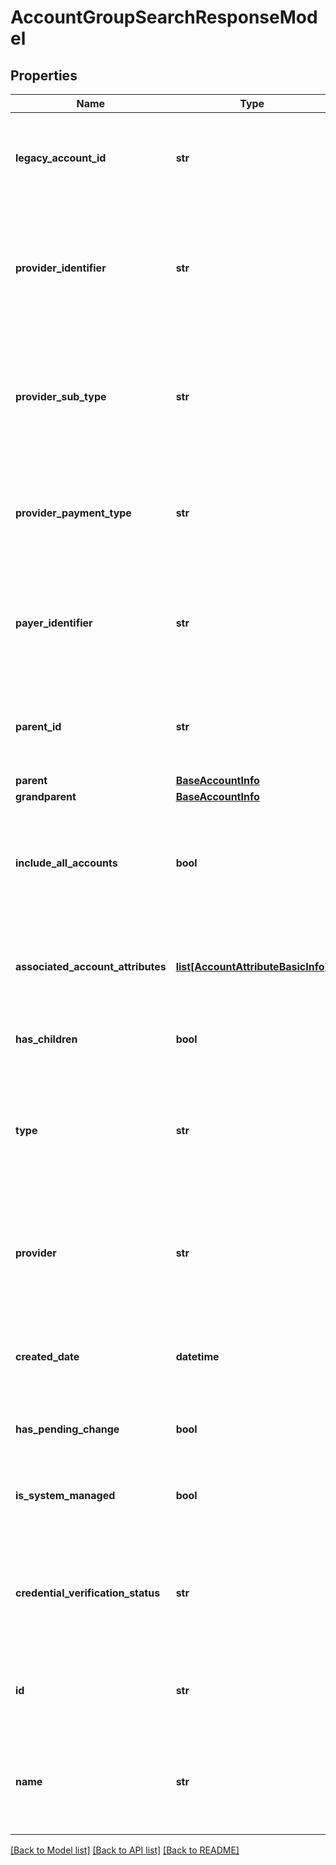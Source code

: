 # AccountGroupSearchResponseModel

## Properties
Name | Type | Description | Notes
------------ | ------------- | ------------- | -------------
**legacy_account_id** | **str** | The legacy account&#x27;s ID. This property supports: sorting, filtering and searching. | [optional] 
**provider_identifier** | **str** | The account&#x27;s cloud provider identifier. This property supports: sorting, filtering and searching. | [optional] 
**provider_sub_type** | **str** | The account&#x27;s cloud provider sub-type. This property supports: sorting, filtering and searching. | [optional] 
**provider_payment_type** | **str** | The account&#x27;s payment model. This property supports: sorting and filtering. | [optional] 
**payer_identifier** | **str** | The account&#x27;s payer identifier. This property supports: sorting, filtering and searching. | [optional] 
**parent_id** | **str** | The account group&#x27;s parent (ID only). This property supports: filtering. | [optional] 
**parent** | [**BaseAccountInfo**](BaseAccountInfo.md) |  | [optional] 
**grandparent** | [**BaseAccountInfo**](BaseAccountInfo.md) |  | [optional] 
**include_all_accounts** | **bool** | True if all accounts are included. Only applicable to MAVs. This property supports: filtering. | [optional] 
**associated_account_attributes** | [**list[AccountAttributeBasicInfo]**](AccountAttributeBasicInfo.md) | List of associated account attributes. This property supports: filtering. | [optional] 
**has_children** | **bool** | Determines if the account group has children. | [optional] 
**type** | **str** | The account group&#x27;s type. Valid types are General, Group, and MAV. This property supports: filtering and sorting. | [optional] 
**provider** | **str** | The account&#x27;s cloud provider. This property supports: sorting, filtering and searching. | [optional] 
**created_date** | **datetime** | The account&#x27;s creation date. This property supports: sorting and filtering. | [optional] 
**has_pending_change** | **bool** | True if the account has a pending change. | [optional] 
**is_system_managed** | **bool** | Setting to indicate whether an account is managed automatically. | [optional] 
**credential_verification_status** | **str** | Indicates the account&#x27;s credential verification status. This property supports: sorting and filtering. | [optional] 
**id** | **str** | The account&#x27;s ID. This property supports: sorting and filtering. | [optional] 
**name** | **str** | The account&#x27;s name. This property supports: sorting, filtering and searching. | [optional] 

[[Back to Model list]](../README.md#documentation-for-models) [[Back to API list]](../README.md#documentation-for-api-endpoints) [[Back to README]](../README.md)

